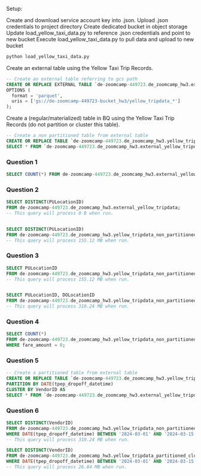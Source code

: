 Setup:

Create and download service account key into .json.
Upload .json credentials to project directory
Create dedicated bucket in object storage
Update load_yellow_taxi_data.py to reference .json credentials and point to new bucket
Execute load_yellow_taxi_data.py to pull data and upload to new bucket

``` bash
python load_yellow_taxi_data.py
```

Create an external table using the Yellow Taxi Trip Records.


``` SQL
-- Create an external table referring to gcs path
CREATE OR REPLACE EXTERNAL TABLE `de-zoomcamp-449723.de_zoomcamp_hw3.external_yellow_tripdata`
OPTIONS (
  format = 'parquet',
  uris = ['gs://de-zoomcamp-449723-bucket_hw3/yellow_tripdata_*']
);
```

Create a (regular/materialized) table in BQ using the Yellow Taxi Trip Records (do not partition or cluster this table).

``` SQL
-- Create a non partitioned table from external table
CREATE OR REPLACE TABLE `de-zoomcamp-449723.de_zoomcamp_hw3.yellow_tripdata_non_partitioned` AS 
SELECT * FROM `de-zoomcamp-449723.de_zoomcamp_hw3.external_yellow_tripdata`;
```


### Question 1

``` SQL
SELECT COUNT(*) FROM de-zoomcamp-449723.de_zoomcamp_hw3.external_yellow_tripdata;
```


### Question 2

``` SQL
SELECT DISTINCT(PULocationID)
FROM de-zoomcamp-449723.de_zoomcamp_hw3.external_yellow_tripdata;
-- This query will process 0 B when run.


SELECT DISTINCT(PULocationID)
FROM de-zoomcamp-449723.de_zoomcamp_hw3.yellow_tripdata_non_partitioned;
-- This query will process 155.12 MB when run.
```


### Question 3

``` SQL
SELECT PULocationID
FROM de-zoomcamp-449723.de_zoomcamp_hw3.yellow_tripdata_non_partitioned;
-- This query will process 155.12 MB when run.


SELECT PULocationID, DOLocationID
FROM de-zoomcamp-449723.de_zoomcamp_hw3.yellow_tripdata_non_partitioned;
-- This query will process 310.24 MB when run.
```


### Question 4

``` SQL
SELECT COUNT(*)
FROM de-zoomcamp-449723.de_zoomcamp_hw3.yellow_tripdata_non_partitioned
WHERE fare_amount = 0;
```


### Question 5

``` SQL
-- Create a partitioned table from external table
CREATE OR REPLACE TABLE `de-zoomcamp-449723.de_zoomcamp_hw3.yellow_tripdata_partitioned_clustered`
PARTITION BY DATE(tpep_dropoff_datetime)
CLUSTER BY VendorID AS
SELECT * FROM `de-zoomcamp-449723.de_zoomcamp_hw3.external_yellow_tripdata`;
```


### Question 6

```SQL
SELECT DISTINCT(VendorID)
FROM de-zoomcamp-449723.de_zoomcamp_hw3.yellow_tripdata_non_partitioned
WHERE DATE(tpep_dropoff_datetime) BETWEEN '2024-03-01' AND '2024-03-15';
-- This query will process 310.24 MB when run.

SELECT DISTINCT(VendorID)
FROM de-zoomcamp-449723.de_zoomcamp_hw3.yellow_tripdata_partitioned_clustered
WHERE DATE(tpep_dropoff_datetime) BETWEEN '2024-03-01' AND '2024-03-15';
-- This query will process 26.84 MB when run.
```